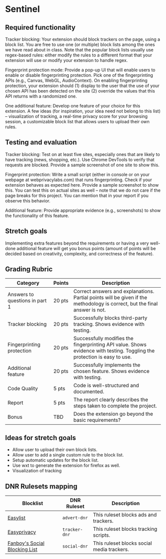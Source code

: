 # Sentinel

## Required functionality
 
Tracker blocking: Your extension should block trackers on the page, using a block list. You are 
free to use one (or multiple) block lists among the ones we have read about in class. Note that 
the popular block lists usually use regex-based rules: either modify the rules to a different format 
that your extension will use or modify your extension to handle regex. 
 
Fingerprint protection mode: Provide a pop-up UI that will enable users to enable or disable 
fingerprinting protection. Pick one of the fingerprinting APIs (e.g., Canvas, WebGL, 
AudioContext). On enabling fingerprinting protection, your extension should (1) display to the 
user that the use of your chosen API has been detected on the site (2) override the values that 
this API returns with a randomized one.  
 
One additional feature: Develop one feature of your choice for this extension. A few ideas (for 
inspiration, your idea need not belong to this list) – visualization of tracking, a real-time privacy 
score for your browsing session, a customizable block list that allows users to upload their own 
rules.   
 
## Testing and evaluation
 
Tracker blocking: Test on at least five sites, especially ones that are likely to have tracking 
(news, shopping, etc.). Use Chrome DevTools to verify that requests are blocked. Provide a 
sample screenshot of one site to show this. 
 
Fingerprint protection: Write a small script (either in console or on your webpage at 
webprivacylabs.com) that runs fingerprinting. Check if your extension behaves as expected 
here. Provide a sample screenshot to show this. You can test this on actual sites as well – note 
that we do not care if the page breaks for this project. You can mention that in your report if you 
observe this behavior.  
 
Additional feature: Provide appropriate evidence (e.g., screenshots) to show the functionality of 
this feature.  
 
## Stretch goals
 
Implementing extra features beyond the requirements or having a very well-done additional 
feature will get you bonus points (amount of points will be decided based on creativity, 
complexity, and correctness of the feature).  

## Grading Rubric

| Category                  | Points | Description                                                                                     |
|---------------------------|--------|-------------------------------------------------------------------------------------------------|
| Answers to questions in part 1 | 20 pts | Correct answers and explanations. Partial points will be given if the methodology is correct, but the final answer is not. |
| Tracker blocking          | 20 pts | Successfully blocks third-party tracking. Shows evidence with testing.                          |
| Fingerprinting protection | 20 pts | Successfully modifies the fingerprinting API value. Shows evidence with testing. Toggling the protection is easy to use. |
| Additional feature        | 20 pts | Successfully implements the chosen feature. Shows evidence with testing.                        |
| Code Quality              | 5 pts  | Code is well-structured and documented.                                                         |
| Report                    | 5 pts  | The report clearly describes the steps taken to complete the project.                           |
| Bonus                     | TBD    | Does the extension go beyond the basic requirements?                                            |


## Ideas for stretch goals

- Allow user to upload their own block lists.
- Allow user to add a single custom rule to the block list.
- Setup automatic updates for the block list.
- Use wxt to generate the extension for firefox as well.
- Visualization of tracking

## DNR Rulesets mapping

| Blocklist | DNR Ruleset | Description |
|-----------|-------------|-------------|
| [Easylist](https://easylist.to/easylist/easylist.txt) | `advert-dnr` | This ruleset blocks ads and trackers. |
| [Easyprivacy](https://easylist.to/easylist/easyprivacy.txt) | `tracker-dnr` | This ruleset blocks tracking scripts. |
| [Fanboy's Social Blocking List](https://easylist.to/easylist/fanboy-social.txt) | `social-dnr` | This ruleset blocks social media trackers. |